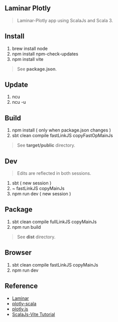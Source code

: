 Laminar Plotly
--------------
>Laminar-Plotly app using ScalaJs and Scala 3.

Install
-------
1. brew install node
2. npm install npm-check-updates
3. npm install vite
>See **package.json**.

Update
------
1. ncu
2. ncu -u

Build
-----
1. npm install ( only when package.json changes )
2. sbt clean compile fastLinkJS copyFastOpMainJs
>See **target/public** directory.

Dev
---
>Edits are reflected in both sessions.
1. sbt ( new session )
2. ~ fastLinkJS copyMainJs
3. npm run dev ( new session )

Package
-------
1. sbt clean compile fullLinkJS copyMainJs
2. npm run build
>See **dist** directory.

Browser
-------
1. sbt clean compile fastLinkJS copyMainJs
2. npm run dev

Reference
---------
* [Laminar](https://laminar.dev/)
* [plotly-scala](https://github.com/alexarchambault/plotly-scala)
* [plotly.js](https://www.npmjs.com/package/plotly.js/v/1.47.4?activeTab=versions)
* [ScalaJs-Vite Tutorial](https://www.scala-js.org/doc/tutorial/scalajs-vite.html)